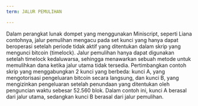 ```yaml
---
term: JALUR PEMULIHAN

---
```

Dalam perangkat lunak dompet yang menggunakan Miniscript, seperti Liana contohnya, jalur pemulihan mengacu pada set kunci yang hanya dapat beroperasi setelah periode tidak aktif yang ditentukan dalam skrip yang mengunci bitcoin (timelock). Jalur pemulihan hanya dapat digunakan setelah timelock kedaluwarsa, sehingga menawarkan sebuah metode untuk memulihkan dana ketika jalur utama tidak tersedia. Pertimbangkan contoh skrip yang menggabungkan 2 kunci yang berbeda: kunci A, yang mengotorisasi pengeluaran bitcoin secara langsung, dan kunci B, yang mengizinkan pengeluaran setelah penundaan yang ditentukan oleh penguncian waktu sebesar 52.560 blok. Dalam contoh ini, kunci A berasal dari jalur utama, sedangkan kunci B berasal dari jalur pemulihan.